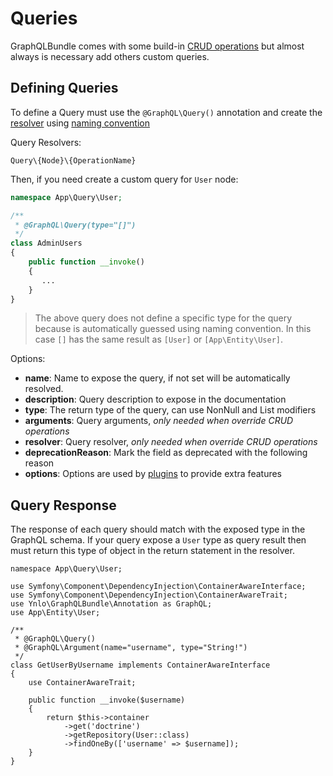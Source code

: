 # Queries

GraphQLBundle comes with some build-in [CRUD operations](../02_Crud_Operations/00_Overview.md) 
but almost always is necessary add others custom queries.

## Defining Queries

To define a Query must use the `@GraphQL\Query()` annotation
 and create the [resolver](../08_Reference/03_Resolvers.md) using [naming convention](../08_Reference/02_Naming_Conventions.md)

Query Resolvers:
 
 `Query\{Node}\{OperationName}`
 
Then, if you need create a custom query for `User` node:

````php
namespace App\Query\User;

/**
 * @GraphQL\Query(type="[]")
 */
class AdminUsers
{
    public function __invoke()
    {
       ...
    }
}
````
> The above query does not define a specific type for 
the query because is automatically guessed using naming convention.
In this case `[]` has the same result as `[User]` or `[App\Entity\User]`.

Options:
- **name**: Name to expose the query, if not set will be automatically resolved.
- **description**: Query description to expose in the documentation
- **type**: The return type of the query, can use NonNull and List modifiers
- **arguments**: Query arguments, *only needed when override CRUD operations*
- **resolver**: Query resolver, *only needed when override CRUD operations*
- **deprecationReason**: Mark the field as deprecated with the following reason
- **options**: Options are used by [plugins](../07_Advanced/99_Definitions_Plugins.md) to provide extra features
 
## Query Response

The response of each query should match with the exposed type in the GraphQL schema. 
If your query expose a `User` type as query result then must return this type of object in the return statement in the resolver.

````
namespace App\Query\User;

use Symfony\Component\DependencyInjection\ContainerAwareInterface;
use Symfony\Component\DependencyInjection\ContainerAwareTrait;
use Ynlo\GraphQLBundle\Annotation as GraphQL;
use App\Entity\User;

/**
 * @GraphQL\Query()
 * @GraphQL\Argument(name="username", type="String!")
 */
class GetUserByUsername implements ContainerAwareInterface
{
    use ContainerAwareTrait;

    public function __invoke($username)
    {
        return $this->container
            ->get('doctrine')
            ->getRepository(User::class)
            ->findOneBy(['username' => $username]);
    }
}
````

